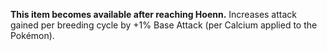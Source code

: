 **This item becomes available after reaching Hoenn.**
Increases attack gained per breeding cycle by +1% Base Attack (per Calcium applied to the Pokémon).